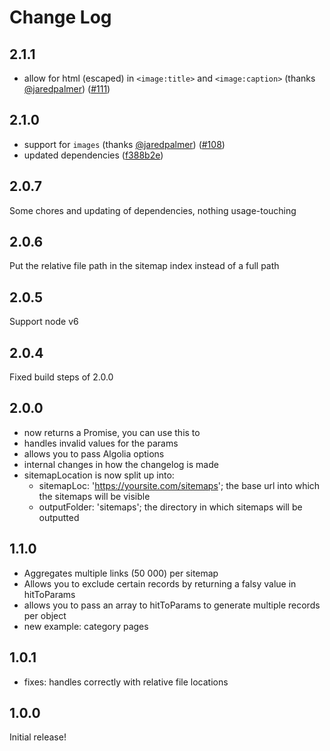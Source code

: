 # Change Log

## 2.1.1

* allow for html (escaped) in `<image:title>` and `<image:caption>` (thanks [@jaredpalmer](https://github.com/jaredpalmer)) ([#111](https://github.com/algolia/algolia-sitemap/pull/111))

## 2.1.0

* support for `images` (thanks [@jaredpalmer](https://github.com/jaredpalmer)) ([#108](https://github.com/algolia/algolia-sitemap/pull/108))
* updated dependencies ([f388b2e](https://github.com/algolia/algolia-sitemap/commit/f388b2e))

## 2.0.7

Some chores and updating of dependencies, nothing usage-touching

## 2.0.6

Put the relative file path in the sitemap index instead of a full path

## 2.0.5

Support node v6

## 2.0.4

Fixed build steps of 2.0.0

## 2.0.0

* now returns a Promise, you can use this to
* handles invalid values for the params
* allows you to pass Algolia options
* internal changes in how the changelog is made
* sitemapLocation is now split up into:
  * sitemapLoc: 'https://yoursite.com/sitemaps'; the base url into which the sitemaps will be visible
  * outputFolder: 'sitemaps'; the directory in which sitemaps will be outputted

## 1.1.0

* Aggregates multiple links (50 000) per sitemap
* Allows you to exclude certain records by returning a falsy value in hitToParams
* allows you to pass an array to hitToParams to generate multiple records per object
* new example: category pages

## 1.0.1

* fixes: handles correctly with relative file locations

## 1.0.0

Initial release!
